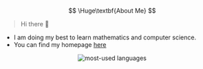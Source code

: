 $$
\Huge\textbf{About Me}
$$

> Hi there 👋
- I am doing my best to learn mathematics and computer science. 
- You can find my homepage [here](https://p.wuct.site)

<center><img src="https://github-readme-stats-px74byejo-wuc9521s-projects.vercel.app/api/top-langs/?layout=donut&username=wuc9521&langs_count=7&hide=jupyter%20notebook,css&custom_title=most-used%20lanaguges&exclude_repo=wuc9521.github.io,notes" alt="most-used languages"></center>
